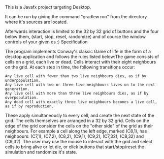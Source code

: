 This is a Javafx project targeting Desktop.

It can be run by giving the command "gradlew run" from the directory where it's sources are located.

Afterwards interaction is limited to the 32 by 32 grid of buttons and the four below them, (start, stop, reset, randomize) and of course the window controls of your given os :)
Specification

The program implements Conway's classic Game of life in the form of a desktop application and follows the rules listed below:The game consists of cells on a grid, each live or dead. Cells interact with their eight neighbours on the grid. At each step in time, the following transitions occur:

```
Any live cell with fewer than two live neighbours dies, as if by underpopulation.
Any live cell with two or three live neighbours lives on to the next generation.
Any live cell with more than three live neighbours dies, as if by overpopulation.
Any dead cell with exactly three live neighbours becomes a live cell, as if by reproduction.
```

These apply simultaneously to every cell, and create the next state of the grid. The cells themselves are arranged in a 32 by 32 grid. Cells on the edge of the grid consider the cells on the "other side" of the grid as their neighbours. For example a cell along the left edge, marked (C8,1), has neighbours: (C7,1), (C7,2), (C8,2), (C9,1), (C9,2), (C7,32), (C8,32) and (C9,32). The user may use the mouse to interact with the grid and select cells to bring alive or let die, or click buttons that start/stop/reset the simulation and randomize it's state.
